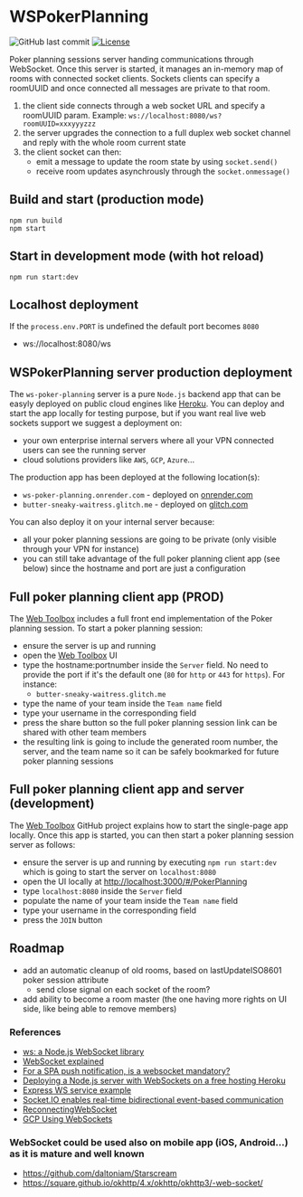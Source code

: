 # WSPokerPlanning


![GitHub last commit](https://img.shields.io/github/last-commit/amwebexpert/ws-poker-planning) [![License](https://img.shields.io/badge/license-MIT-green)](./LICENSE)

Poker planning sessions server handing communications through WebSocket. Once this server is started, it manages an in-memory map of rooms with connected socket clients. Sockets clients can specify a roomUUID and once connected all messages are private to that room.

1. the client side connects through a web socket URL and specify a roomUUID param. Example: `ws://localhost:8080/ws?roomUUID=xxxyyyzzz`
1. the server upgrades the connection to a full duplex web socket channel and reply with the whole room current state
1. the client socket can then:
   - emit a message to update the room state by using `socket.send()`
   - receive room updates asynchrously through the `socket.onmessage()`

## Build and start (production mode)

    npm run build
    npm start

## Start in development mode (with hot reload)

    npm run start:dev

## Localhost deployment

If the `process.env.PORT` is undefined the default port becomes `8080`

- ws://localhost:8080/ws

## WSPokerPlanning server production deployment

The `ws-poker-planning` server is a pure `Node.js` backend app that can be easyly deployed on public cloud engines like [Heroku](https://heroku.com/). You can deploy and start the app locally for testing purpose, but if you want real live web sockets support we suggest a deployment on:

- your own enterprise internal servers where all your VPN connected users can see the running server
- cloud solutions providers like `AWS`, `GCP`, `Azure`...

The production app has been deployed at the following location(s):
- `ws-poker-planning.onrender.com` - deployed on [onrender.com](https://ws-poker-planning.onrender.com)
- `butter-sneaky-waitress.glitch.me` - deployed on [glitch.com](https://butter-sneaky-waitress.glitch.me)

You can also deploy it on your internal server because:
- all your poker planning sessions are going to be private (only visible through your VPN for instance)
- you can still take advantage of the full poker planning client app (see below) since the hostname and port are just a configuration

## Full poker planning client app (PROD)

The [Web Toolbox](https://amwebexpert.github.io/etoolbox/#/PokerPlanning) includes a full front end implementation of the Poker planning session. To start a poker planning session:

- ensure the server is up and running
- open the [Web Toolbox](https://amwebexpert.github.io/etoolbox/#/PokerPlanning) UI
- type the hostname:portnumber inside the `Server` field. No need to provide the port if it's the default one (`80` for `http` or `443` for `https`). For instance:
  - `butter-sneaky-waitress.glitch.me`
- type the name of your team inside the `Team name` field
- type your username in the corresponding field
- press the share button so the full poker planning session link can be shared with other team members
- the resulting link is going to include the generated room number, the server, and the team name so it can be safely bookmarked for future poker planning sessions

## Full poker planning client app and server (development)

The [Web Toolbox](https://github.com/amwebexpert/etoolbox#start-the-app-locally) GitHub project explains how to start the single-page app locally. Once this app is started, you can then start a poker planning session server as follows:

- ensure the server is up and running by executing `npm run start:dev` which is going to start the server on `localhost:8080`
- open the UI locally at [http://localhost:3000/#/PokerPlanning](http://localhost:3000/#/PokerPlanning)
- type `localhost:8080` inside the `Server` field
- populate the name of your team inside the `Team name` field
- type your username in the corresponding field
- press the `JOIN` button

## Roadmap

- add an automatic cleanup of old rooms, based on lastUpdateISO8601 poker session attribute
  - send close signal on each socket of the room?
- add ability to become a room master (the one having more rights on UI side, like being able to remove members)

### References

- [ws: a Node.js WebSocket library](https://www.npmjs.com/package/ws)
- [WebSocket explained](https://javascript.info/websocket)
- [For a SPA push notification, is a websocket mandatory?](https://stackoverflow.com/questions/31035467/for-a-push-notification-is-a-websocket-mandatory)
- [Deploying a Node.js server with WebSockets on a free hosting Heroku](https://www.gamedev.net/blogs/entry/2272759-deploying-a-nodejs-server-with-websockets-on-a-free-hosting-heroku-web-desktop-clients-qt/)
- [Express WS service example](https://github.com/8Observer8/mouse-click-js)
- [Socket.IO enables real-time bidirectional event-based communication](https://github.com/socketio/socket.io)
- [ReconnectingWebSocket](https://github.com/joewalnes/reconnecting-websocket/)
- [GCP Using WebSockets](https://cloud.google.com/run/docs/triggering/websockets)

### WebSocket could be used also on mobile app (iOS, Android…) as it is mature and well known

- https://github.com/daltoniam/Starscream
- https://square.github.io/okhttp/4.x/okhttp/okhttp3/-web-socket/
